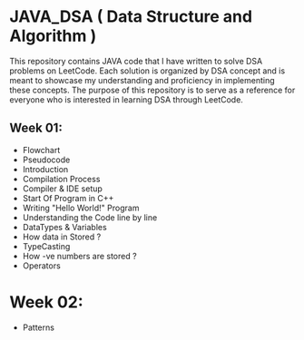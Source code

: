 # JAVA_DSA ( Data Structure and Algorithm )
This repository contains JAVA code that I have written to solve DSA problems on LeetCode. Each solution is organized by DSA concept and is meant to showcase my understanding and proficiency in implementing these concepts. The purpose of this repository is to serve as a reference for everyone who is interested in learning DSA through LeetCode.

## Week 01:
  - Flowchart
  - Pseudocode
  - Introduction
  - Compilation Process
  - Compiler & IDE setup
  - Start Of Program in C++
  - Writing "Hello World!" Program
  - Understanding the Code line by line
  - DataTypes & Variables
  - How data in Stored ?
  - TypeCasting
  - How -ve numbers are stored ?
  - Operators
# Week 02:
  - Patterns

